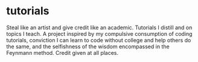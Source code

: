 # tutorials
Steal like an artist and give credit like an academic. Tutorials I distill and on topics I teach. A project inspired by my compulsive consumption of coding tutorials, conviction I can learn to code without college and help others do the same, and the selfishness of the wisdom encompassed in the Feynmann method. Credit given at all places.   
